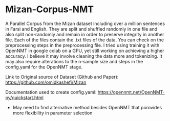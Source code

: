 # Mizan-Corpus-NMT
A Parallel Corpus from the Mizan dataset including over a million sentences in Farsi and English. They are split and shuffled randomly in one file and also split non-randomly and remain in order to preserve integrity in another file. Each of the files contain the .txt files of the data. You can check on the preprocessing steps in the preprocessing file. I tried using training it with OpenNMT in google colab on a GPU, yet still working on achieving a higher accuracy. I believe it may involve cleaning the data more and tokenizing. It may also require alterations to the n-sample size and steps in the config.yaml for the OpenNMT stage.


Link to Original source of Dataset (Github and Paper):
https://github.com/omidkashefi/Mizan

Documentation used to create config.yaml:
https://opennmt.net/OpenNMT-py/quickstart.html

* May need to find alternative method besides OpenNMT that porovides more flexibility in parameter selection
